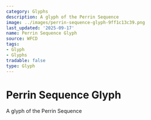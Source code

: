 ```yaml
---
category: Glyphs
description: A glyph of the Perrin Sequence
image: ../images/perrin-sequence-glyph-9ff1c13c39.png
last_updated: '2025-09-17'
name: Perrin Sequence Glyph
source: WFCD
tags:
- Glyph
- Glyphs
tradable: false
type: Glyph
---
```


# Perrin Sequence Glyph

A glyph of the Perrin Sequence

